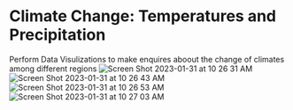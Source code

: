 # Climate Change: Temperatures and Precipitation

Perform Data Visulizations to make enquires aboout the change of climates among different regions
![Screen Shot 2023-01-31 at 10 26 31 AM](https://user-images.githubusercontent.com/98563830/215865267-9abd9d61-b06f-4c2c-b525-ef61b0b1e2c6.png)
![Screen Shot 2023-01-31 at 10 26 43 AM](https://user-images.githubusercontent.com/98563830/215865309-3a0e7cc8-bf05-4aea-8c4e-86c7c0c42ddd.png)
![Screen Shot 2023-01-31 at 10 26 53 AM](https://user-images.githubusercontent.com/98563830/215865322-11271da6-1331-4d09-bf12-aa2fbd8239ef.png)
![Screen Shot 2023-01-31 at 10 27 03 AM](https://user-images.githubusercontent.com/98563830/215865349-3fb5bcaf-6630-405f-91cf-d250f293332d.png)
